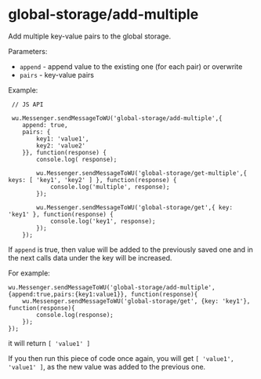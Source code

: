 global-storage/add-multiple
===

Add multiple key-value pairs to the global storage.

Parameters:

 * `append` - append value to the existing one (for each pair) or overwrite
 * `pairs` - key-value pairs

Example:

```
 // JS API

 wu.Messenger.sendMessageToWU('global-storage/add-multiple',{
    append: true,
    pairs: {
        key1: 'value1',
        key2: 'value2'
    }}, function(response) {
        console.log( response);

        wu.Messenger.sendMessageToWU('global-storage/get-multiple',{ keys: [ 'key1', 'key2' ] }, function(response) {
            console.log('multiple', response);
        });

        wu.Messenger.sendMessageToWU('global-storage/get',{ key: 'key1' }, function(response) {
            console.log('key1', response);
        });
    });
```

If `append` is true, then value will be added to the previously saved one and in the next calls data under the key will be increased.

For example:

```
wu.Messenger.sendMessageToWU('global-storage/add-multiple', {append:true,pairs:{key1:value1}}, function(response){
    wu.Messenger.sendMessageToWU('global-storage/get', {key: 'key1'}, function(response){
        console.log(response);
    });
});
```

it will return `[ 'value1' ]`

If you then run this piece of code once again, you will get `[ 'value1', 'value1' ]`, as the new value was added to the previous one.